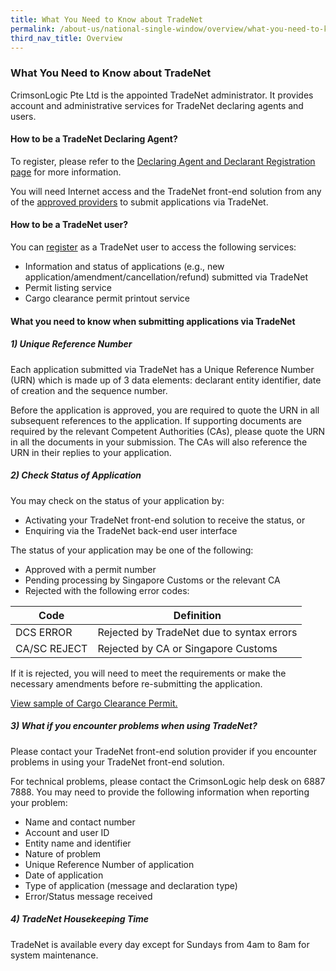 ```yaml
---
title: What You Need to Know about TradeNet
permalink: /about-us/national-single-window/overview/what-you-need-to-know-about-tradenet
third_nav_title: Overview 
---
```


### What You Need to Know about TradeNet

CrimsonLogic Pte Ltd is the appointed TradeNet administrator. It provides account and administrative services for TradeNet declaring agents and users.

#### How to be a TradeNet Declaring Agent?

To register, please refer to the  [Declaring Agent and Declarant Registration page](https://singapore-customs-staging.netlify.app/businesses/00g-apply-update-renew-terminate-declaring-agent(da)-account-and-declarant) for more information.

You will need Internet access and the TradeNet front-end solution from any of the  [approved providers](https://singapore-customs-staging.netlify.app/about-us/07a2-tradenet-solution-providers) to submit applications via TradeNet.

#### How to be a TradeNet user?

You can  [register](https://www.ntp.gov.sg/public/government-services)  as a TradeNet user to access the following services:

-   Information and status of applications (e.g., new application/amendment/cancellation/refund) submitted via TradeNet
-   Permit listing service
-   Cargo clearance permit printout service

#### What you need to know when submitting applications via TradeNet

##### 1) Unique Reference Number

Each application submitted via TradeNet has a Unique Reference Number (URN) which is made up of 3 data elements: declarant entity identifier, date of creation and the sequence number.

Before the application is approved, you are required to quote the URN in all subsequent references to the application. If supporting documents are required by the relevant Competent Authorities (CAs), please quote the URN in all the documents in your submission. The CAs will also reference the URN in their replies to your application.

##### 2) Check Status of Application

You may check on the status of your application by:

-   Activating your TradeNet front-end solution to receive the status, or
-   Enquiring via the TradeNet back-end user interface

The status of your application may be one of the following:

-   Approved with a permit number
-   Pending processing by Singapore Customs or the relevant CA
-   Rejected with the following error codes:

|Code|Definition  |
|--|--|
|  DCS ERROR| Rejected by TradeNet due to syntax errors |
| CA/SC REJECT | Rejected by CA or Singapore Customs |

If it is rejected, you will need to meet the requirements or make the necessary amendments before re-submitting the application.

[View sample of Cargo Clearance Permit.](/documents/about-us/sample-cargo-clearance-permit.pdf)

##### 3) What if you encounter problems when using TradeNet?

Please contact your TradeNet front-end solution provider if you encounter problems in using your TradeNet front-end solution.

For technical problems, please contact the CrimsonLogic help desk on 6887 7888. You may need to provide the following information when reporting your problem:

-   Name and contact number
-   Account and user ID
-   Entity name and identifier
-   Nature of problem
-   Unique Reference Number of application
-   Date of application
-   Type of application (message and declaration type)
-   Error/Status message received

##### 4) TradeNet Housekeeping Time

TradeNet is available every day except for Sundays from 4am to 8am for system maintenance.
